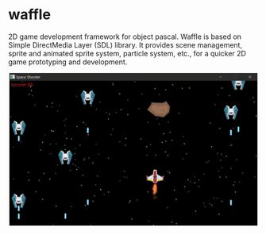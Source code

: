 # waffle
2D game development framework for object pascal. Waffle is based on Simple DirectMedia Layer (SDL) library. It provides scene management, sprite and animated sprite system, particle system, etc., for a quicker 2D game prototyping and development.

<p align="center">
  <img src="https://github.com/ariaghora/waffle/blob/master/assets/screenshot.JPG?raw=true" width="500px"/>
</p>
